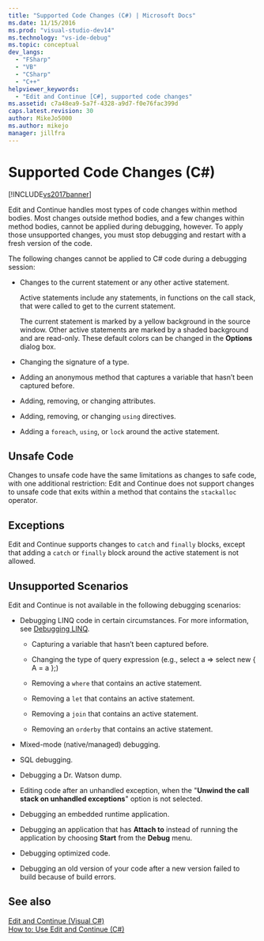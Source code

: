 ```yaml
---
title: "Supported Code Changes (C#) | Microsoft Docs"
ms.date: 11/15/2016
ms.prod: "visual-studio-dev14"
ms.technology: "vs-ide-debug"
ms.topic: conceptual
dev_langs: 
  - "FSharp"
  - "VB"
  - "CSharp"
  - "C++"
helpviewer_keywords: 
  - "Edit and Continue [C#], supported code changes"
ms.assetid: c7a48ea9-5a7f-4328-a9d7-f0e76fac399d
caps.latest.revision: 30
author: MikeJo5000
ms.author: mikejo
manager: jillfra
---
```

# Supported Code Changes (C#)
[!INCLUDE[vs2017banner](../includes/vs2017banner.md)]

Edit and Continue handles most types of code changes within method bodies. Most changes outside method bodies, and a few changes within method bodies, cannot be applied during debugging, however. To apply those unsupported changes, you must stop debugging and restart with a fresh version of the code.  
  
 The following changes cannot be applied to C# code during a debugging session:  
  
- Changes to the current statement or any other active statement.  
  
     Active statements include any statements, in functions on the call stack, that were called to get to the current statement.  
  
     The current statement is marked by a yellow background in the source window. Other active statements are marked by a shaded background and are read-only. These default colors can be changed in the **Options** dialog box.  
  
- Changing the signature of a type.  
  
- Adding an anonymous method that captures a variable that hasn’t been captured before.  
  
- Adding, removing, or changing attributes.  
  
- Adding, removing, or changing `using` directives.  
  
- Adding a `foreach`, `using`, or `lock` around the active statement.  
  
## Unsafe Code  
 Changes to unsafe code have the same limitations as changes to safe code, with one additional restriction: Edit and Continue does not support changes to unsafe code that exits within a method that contains the `stackalloc` operator.  
  
## Exceptions  
 Edit and Continue supports changes to `catch` and `finally` blocks, except that adding a `catch` or `finally` block around the active statement is not allowed.  
  
## Unsupported Scenarios  
 Edit and Continue is not available in the following debugging scenarios:  
  
- Debugging LINQ code in certain circumstances. For more information, see [Debugging LINQ](../debugger/debugging-linq.md).  
  
  - Capturing a variable that hasn’t been captured before.  

  - Changing the type of query expression (e.g., select a => select new { A = a };)  

  - Removing a `where` that contains an active statement.  

  - Removing a `let` that contains an active statement.  

  - Removing a `join` that contains an active statement.  

  - Removing an `orderby` that contains an active statement.  
  
- Mixed-mode (native/managed) debugging.  
  
- SQL debugging.  
  
- Debugging a Dr. Watson dump.  
  
- Editing code after an unhandled exception, when the "**Unwind the call stack on unhandled exceptions**" option is not selected.  
  
- Debugging an embedded runtime application.  
  
- Debugging an application that has **Attach to** instead of running the application by choosing **Start** from the **Debug** menu.  
  
- Debugging optimized code.  
  
- Debugging an old version of your code after a new version failed to build because of build errors.  
  
## See also  
 [Edit and Continue (Visual C#)](../debugger/edit-and-continue-visual-csharp.md)   
 [How to: Use Edit and Continue (C#)](../debugger/how-to-use-edit-and-continue-csharp.md)
